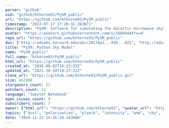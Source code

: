 ```yaml
---
parser: "github"
uid: "github/bthorne93/PySM_public"
url: "https://github.com/bthorne93/PySM_public"
timestamp: "2022-07-17 17:20:32.363671"
description: "PySM: Software for simulating the Galactic microwave sky"
avatar: "https://avatars.githubusercontent.com/u/16899444?v=4"
repo_url: "https://github.com/bthorne93/PySM_public"
doi: ["http://adsabs.harvard.edu/abs/2017ApJ...838...82S", "http://adsabs.harvard.edu/abs/2017MNRAS.469.2821T", "https://ui.adsabs.harvard.edu/abs/2017ascl.soft04007T/abstract"]
title: "PySM: Python Sky Model"
name: "PySM_public"
full_name: "bthorne93/PySM_public"
html_url: "https://github.com/bthorne93/PySM_public"
created_at: "2016-08-02T16:23:55Z"
updated_at: "2021-10-10T19:27:22Z"
clone_url: "https://github.com/bthorne93/PySM_public.git"
size: 462988
stargazers_count: 21
watchers_count: 21
language: "Jupyter Notebook"
open_issues_count: 9
subscribers_count: 7
owner: {"html_url": "https://github.com/bthorne93", "avatar_url": "https://avatars.githubusercontent.com/u/16899444?v=4", "login": "bthorne93", "type": "User"}
topics: ["dust", "polarization", "planck", "intensity", "ame", "sky", "cmb"]
date: "2024-11-23 14:26:28.343980"
---
```

